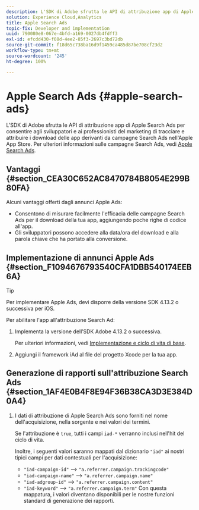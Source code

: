 ```yaml
---
description: L'SDK di Adobe sfrutta le API di attribuzione app di Apple Search Ads per consentire agli sviluppatori e ai professionisti del marketing di tracciare e attribuire i download delle app derivanti da campagne Search Ads nell'Apple App Store.
solution: Experience Cloud,Analytics
title: Apple Search Ads
topic-fix: Developer and implementation
uuid: 790080e8-067e-4bfd-a169-0027db4fdff3
exl-id: efcdd430-f08d-4ee2-85f3-2697c3bd72db
source-git-commit: f18d65c738ba16d9f1459ca485d87be708cf23d2
workflow-type: tm+mt
source-wordcount: '245'
ht-degree: 100%

---
```


# Apple Search Ads {#apple-search-ads}

L&#39;SDK di Adobe sfrutta le API di attribuzione app di Apple Search Ads per consentire agli sviluppatori e ai professionisti del marketing di tracciare e attribuire i download delle app derivanti da campagne Search Ads nell&#39;Apple App Store. Per ulteriori informazioni sulle campagne Search Ads, vedi [Apple Search Ads](https://searchads.apple.com/it/).

## Vantaggi {#section_CEA30C652AC8470784B8054E299B80FA}

Alcuni vantaggi offerti dagli annunci Apple Ads:

* Consentono di misurare facilmente l&#39;efficacia delle campagne Search Ads per il download della tua app, aggiungendo poche righe di codice all&#39;app.
* Gli sviluppatori possono accedere alla data/ora del download e alla parola chiave che ha portato alla conversione.

## Implementazione di annunci Apple Ads   {#section_F1094676793540CFA1DBB540174EEB6A}

>[!TIP]
>
>Per implementare Apple Ads, devi disporre della versione SDK 4.13.2 o successiva per iOS.

Per abilitare l&#39;app all&#39;attribuzione Search Ad:

1. Implementa la versione dell’SDK Adobe 4.13.2 o successiva.

   Per ulteriori informazioni, vedi [Implementazione e ciclo di vita di base](/help/ios/getting-started/dev-qs.md).

1. Aggiungi il framework iAd al file del progetto Xcode per la tua app.

## Generazione di rapporti sull&#39;attribuzione Search Ads {#section_1AF4E0B4F8E94F36B38CA3D3E384D0A4}

1. I dati di attribuzione di Apple Search Ads sono forniti nel nome dell&#39;acquisizione, nella sorgente e nei valori dei termini.

   Se l&#39;attribuzione è `true`, tutti i campi `iad-*` verranno inclusi nell&#39;hit del ciclo di vita.

   Inoltre, i seguenti valori saranno mappati dal dizionario `"iad"` ai nostri tipici campi per dati contestuali per l&#39;acquisizione:

   * `"iad-campaign-id"` --> `"a.referrer.campaign.trackingcode"`
   * `"iad-campaign-name"` —>  `"a.referrer.campaign.name"`
   * `"iad-adgroup-id"` —>  `"a.referrer.campaign.content"`
   * `"iad-keyword"` —>  `"a.referrer.campaign.term"`
   Con questa mappatura, i valori diventano disponibili per le nostre funzioni standard di generazione dei rapporti.
